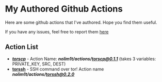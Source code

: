 # My Authored Github Actions

Here are some github actions that I've authored. Hope you find them useful.

If you have any issues, feel free to report them [here](https://github.com/nolim1t/actions/issues/new)

## Action List

* [***torscp***](https://github.com/nolim1t/actions/tree/master/torscp) - Action Name: ***nolim1t/actions/torscp@0.1.1***  (takes 3 variables: PRIVATE_KEY, SRC, DEST)
* [**torssh**](https://github.com/nolim1t/actions/tree/master/torssh) - SSH command over tor! Action name ***nolim1t/actions/torssh@0.2.0***

